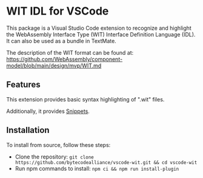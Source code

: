 # WIT IDL for VSCode

This package is a Visual Studio Code extension to recognize and highlight the WebAssembly Interface Type (WIT) Interface Definition Language (IDL). It can also be used as a bundle in TextMate.

The description of the WIT format can be found at: https://github.com/WebAssembly/component-model/blob/main/design/mvp/WIT.md


## Features

This extension provides basic syntax highlighting of ".wit" files.

Additionally, it provides [Snippets](https://code.visualstudio.com/docs/editor/userdefinedsnippets).

## Installation

To install from source, follow these steps:
* Clone the repository: `git clone https://github.com/bytecodealliance/vscode-wit.git && cd vscode-wit`
* Run npm commands to install:
`npm ci && npm run install-plugin`
